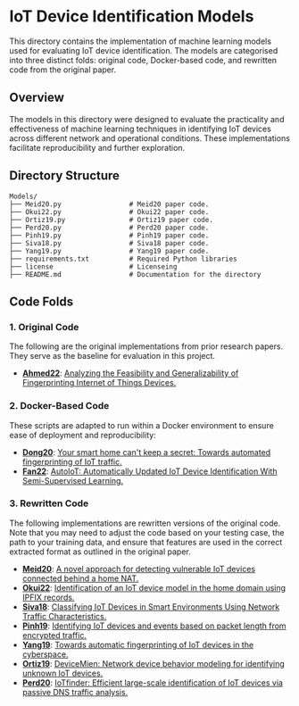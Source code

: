 # IoT Device Identification Models

This directory contains the implementation of machine learning models used for evaluating IoT device identification. The models are categorised into three distinct folds: original code, Docker-based code, and rewritten code from the original paper.

## Overview

The models in this directory were designed to evaluate the practicality and effectiveness of machine learning techniques in identifying IoT devices across different network and operational conditions. These implementations facilitate reproducibility and further exploration.

## Directory Structure

```plaintext
Models/
├── Meid20.py                 # Meid20 paper code.
├── Okui22.py                 # Okui22 paper code.
├── Ortiz19.py                # Ortiz19 paper code.
├── Perd20.py                 # Perd20 paper code.
├── Pinh19.py                 # Pinh19 paper code.
├── Siva18.py                 # Siva18 paper code.
├── Yang19.py                 # Yang19 paper code. 
├── requirements.txt          # Required Python libraries
├── license                   # Licenseing 
├── README.md                 # Documentation for the directory
```

## Code Folds

### 1. **Original Code**
The following are the original implementations from prior research papers. They serve as the baseline for evaluation in this project. 
- **[Ahmed22](https://github.com/dilawer11/iot-device-fingerprinting)**: [Analyzing the Feasibility and Generalizability of Fingerprinting Internet of Things Devices.](https://petsymposium.org/popets/2022/popets-2022-0057.php)

### 2. **Docker-Based Code**
These scripts are adapted to run within a Docker environment to ensure ease of deployment and reproducibility:
- **[Dong20](https://github.com/KiteFlyKid/Your-Smart-Home-Can-t-Keep-a-Secret-Towards-Automated-Fingerprinting-of-IoT-Traffic-with-Neural-Net.git)**: [Your smart home can't keep a secret: Towards automated fingerprinting of IoT traffic.](https://dl.acm.org/doi/abs/10.1145/3320269.3384732)
- **[Fan22](https://github.com/AliceAndBobCandy/AutoIoT.git)**: [AutoIoT: Automatically Updated IoT Device Identification With Semi-Supervised Learning.](https://ieeexplore.ieee.org/abstract/document/9795895)

### 3. **Rewritten Code**
The following implementations are rewritten versions of the original code. Note that you may need to adjust the code based on your testing case, the path to your training data, and ensure that features are used in the correct extracted format as outlined in the original paper.
- **[Meid20](https://github.com/emanmaali/IoTDeviceEvaluation/blob/98dd3f53f2aa3e215c6fe12d8ec0049debed75aa/Models/Meid20.py)**: [A novel approach for detecting vulnerable IoT devices connected behind a home NAT.](https://www.sciencedirect.com/science/article/pii/S0167404820302418)
- **[Okui22](https://github.com/emanmaali/IoTDeviceEvaluation/blob/98dd3f53f2aa3e215c6fe12d8ec0049debed75aa/Models/Okui22.py)**: [Identification of an IoT device model in the home domain using IPFIX records.](https://ieeexplore.ieee.org/abstract/document/9842469)
- **[Siva18](https://github.com/emanmaali/IoTDeviceEvaluation/blob/98dd3f53f2aa3e215c6fe12d8ec0049debed75aa/Models/Siva18.py)**: [Classifying IoT Devices in Smart Environments Using Network Traffic Characteristics.](https://ieeexplore.ieee.org/abstract/document/8440758)
- **[Pinh19](https://github.com/emanmaali/IoTDeviceEvaluation/blob/98dd3f53f2aa3e215c6fe12d8ec0049debed75aa/Models/Pinh19.py)**: [Identifying IoT devices and events based on packet length from encrypted traffic.](https://www.sciencedirect.com/science/article/abs/pii/S0140366419300052)
- **[Yang19](https://github.com/emanmaali/IoTDeviceEvaluation/blob/98dd3f53f2aa3e215c6fe12d8ec0049debed75aa/Models/Yang19.py)**: [Towards automatic fingerprinting of IoT devices in the cyberspace.](https://www.sciencedirect.com/science/article/abs/pii/S1389128618306856)
- **[Ortiz19](https://github.com/emanmaali/IoTDeviceEvaluation/blob/98dd3f53f2aa3e215c6fe12d8ec0049debed75aa/Models/Ortiz19.py)**: [DeviceMien: Network device behavior modeling for identifying unknown IoT devices.](https://dl.acm.org/doi/abs/10.1145/3302505.3310073)
- **[Perd20](https://github.com/emanmaali/IoTDeviceEvaluation/blob/98dd3f53f2aa3e215c6fe12d8ec0049debed75aa/Models/Perd20.py)**: [IoTfinder: Efficient large-scale identification of IoT devices via passive DNS traffic analysis.](https://ieeexplore.ieee.org/abstract/document/9230403)
